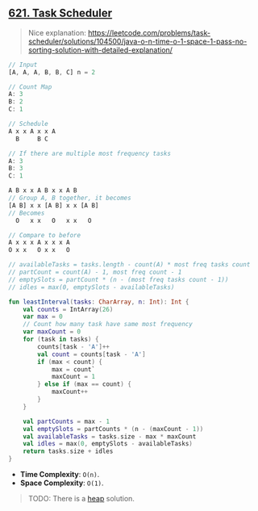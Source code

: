 ## [621. Task Scheduler](https://leetcode.com/problems/task-scheduler)

> Nice explanation: https://leetcode.com/problems/task-scheduler/solutions/104500/java-o-n-time-o-1-space-1-pass-no-sorting-solution-with-detailed-explanation/

```js
// Input
[A, A, A, B, B, C] n = 2

// Count Map
A: 3
B: 2
C: 1

// Schedule
A x x A x x A
  B     B C

// If there are multiple most frequency tasks
A: 3
B: 3
C: 1

A B x x A B x x A B
// Group A, B together, it becomes
[A B] x x [A B] x x [A B]
// Becomes
  O   x x   O   x x   O

// Compare to before
A x x x A x x x A
O x x   O x x   O  

// availableTasks = tasks.length - count(A) * most freq tasks count
// partCount = count(A) - 1, most freq count - 1
// emptySlots = partCount * (n - (most freq tasks count - 1))
// idles = max(0, emptySlots - availableTasks)
```

```kotlin
fun leastInterval(tasks: CharArray, n: Int): Int {
    val counts = IntArray(26)
    var max = 0
    // Count how many task have same most frequency
    var maxCount = 0
    for (task in tasks) {
        counts[task - 'A']++
        val count = counts[task - 'A']
        if (max < count) {
            max = count`
            maxCount = 1
        } else if (max == count) {
            maxCount++
        }
    }

    val partCounts = max - 1
    val emptySlots = partCounts * (n - (maxCount - 1))
    val availableTasks = tasks.size - max * maxCount
    val idles = max(0, emptySlots - availableTasks)
    return tasks.size + idles
}
```

* **Time Complexity**: `O(n)`.
* **Space Complexity**: `O(1)`.

> TODO: There is a [heap](https://leetcode.com/problems/task-scheduler/solutions/104501/java-priorityqueue-solution-similar-problem-rearrange-string-k-distance-apart/) solution.